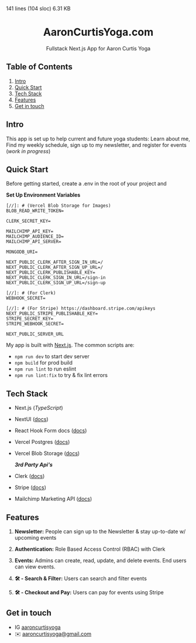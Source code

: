 141 lines (104 sloc)  6.31 KB
   
<h1 style="text-align: center;">AaronCurtisYoga.com</h1>
<p style="text-align: center;">Fullstack Next.js App for Aaron Curtis Yoga </p>

## <a name="table">Table of Contents</a>

1. [Intro](#introduction)
2. [Quick Start](#quick-start)
3. [Tech Stack](#tech-stack)
4. [Features](#features)
5. [Get in touch](#contact)


## <a name="introduction">Intro</a>

This app is set up to help current and future yoga students: 
Learn about me, Find my weekly schedule, sign up to my newsletter, and register for events (_work in progress_)


## <a name="quick-start">Quick Start</a>

Before getting started, create a .env in the root of your project and

**Set Up Environment Variables**

```env
[//]: # (Vercel Blob Storage for Images)
BLOB_READ_WRITE_TOKEN=

CLERK_SECRET_KEY=

MAILCHIMP_API_KEY=
MAILCHIMP_AUDIENCE_ID=
MAILCHIMP_API_SERVER=

MONGODB_URI=

NEXT_PUBLIC_CLERK_AFTER_SIGN_IN_URL=/
NEXT_PUBLIC_CLERK_AFTER_SIGN_UP_URL=/
NEXT_PUBLIC_CLERK_PUBLISHABLE_KEY=
NEXT_PUBLIC_CLERK_SIGN_IN_URL=/sign-in
NEXT_PUBLIC_CLERK_SIGN_UP_URL=/sign-up

[//]: # (For Clerk)
WEBHOOK_SECRET=

[//]: # (For Stripe) https://dashboard.stripe.com/apikeys
NEXT_PUBLIC_STRIPE_PUBLISHABLE_KEY=
STRIPE_SECRET_KEY=
STRIPE_WEBHOOK_SECRET=

NEXT_PUBLIC_SERVER_URL
```

My app is built with [Next.js](https://nextjs.org/). The common scripts are:
- `npm run dev` to start dev server
- `npm build` for prod build
- `npm run lint` to run eslint
- `npm run lint:fix` to try & fix lint errors


## <a name="tech-stack">Tech Stack</a>

- Next.js (_TypeScript_)
- NextUI ([docs](https://nextui.org/))
- React Hook Form docs ([docs](https://react-hook-form.com/))
- Vercel Postgres ([docs](https://vercel.com/docs/databases/postgres))
- Vercel Blob Storage ([docs](https://vercel.com/docs/storage))

    **_3rd Party Api's_**
- Clerk ([docs](https://docs.clerk.dev/))
- Stripe ([docs](https://stripe.com/docs))
- Mailchimp Marketing API ([docs](https://mailchimp.com/developer/marketing/))
## <a name="features">Features</a>

1. **Newsletter:** People can sign up to the Newsletter & stay up-to-date w/ upcoming events
2. **️Authentication:** Role Based Access Control (RBAC) with Clerk

3. **Events:** Admins can create, read, update, and delete events. End users can view events.
4. **🛠️ - Search & Filter:** Users can search and filter events
5. **🛠️ - Checkout and Pay:** Users can pay for events using Stripe


## <a name="contact">Get in touch</a>
* IG  [aaroncurtisyoga](https://www.instagram.com/aaroncurtisyoga/)
* ✉️ aaroncurtisyoga@gmail.com

